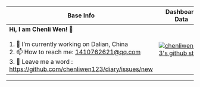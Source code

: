 |Base Info|Dashboard Data|
|----------------------------------------------------------------------|----------------------------------------------------------------------|
| __Hi, I am Chenli Wen! 👋__<br/><br/>1. 🔭 I’m currently working on Dalian, China<br/>2. 📫 How to reach me: 1410762621@qq.com<br/>3. 💬 Leave me a word : https://github.com/chenliwen123/diary/issues/new | [![chenliwen123's github stats](https://github-readme-stats.vercel.app/api?username=chenliwen123&show_icons=true&theme=dracula)](https://github.com/anuraghazra/github-readme-stats) |

<!-- |Mini Program for Discount|Public Account aim at Frontend|Make Friend with Me by Wechat|
|-------------------------|------------------------------|-----------------------------|
|<p align="center"><img src="./qr.jpg" width="258px" height="258px"/></p>|<p align="center"><img src="./public_qr.jpg" width="258px" height="258px"/></p>|<p align="center"><img src="./wechat_account.jpeg" width="258px" height="258px"/></p>| -->

<!-- <p align="center"> 
  Visitor count<br>
  <img src="https://profile-counter.glitch.me/reng99/count.svg" />
</p> -->


---

